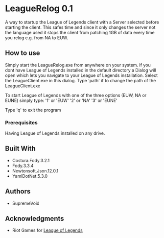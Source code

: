 # LeagueRelog 0.1

A way to startup the League of Legends client with a Server selected before starting the client.
This safes time and since it only changes the server not the language used it stops the client from patching 1GB of data every time you relog e.g. from NA to EUW.

## How to use

Simply start the LeagueRelog.exe from anywhere on your system.
If you dont have League of Legends installed in the default directory a Dialog will open which lets you navigate to your League of Legends installation.
Select the LeagueClient.exe in this dialog. 
Type 'path' if to change the path of the LeagueClient.exe

To start League of Legends with one of the three options (EUW, NA or EUNE) simply type:
'1' or 'EUW'
'2' or 'NA'
'3' or 'EUNE'

Type 'q' to exit the program

### Prerequisites

Having League of Legends installed on any drive.

## Built With

* Costura.Fody.3.2.1
* Fody.3.3.4
* Newtonsoft.Json.12.0.1
* YamlDotNet.5.3.0

## Authors

* SupremeVoid

## Acknowledgments

* Riot Games for [League of Legends](https://euw.leagueoflegends.com/en/)
